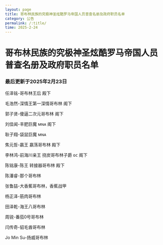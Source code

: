 ```yaml
--- 
layout: page
title: 哥布林民族的究极神圣炫酷罗马帝国人员普查名册及政府职员名单
category: 公告
permalink: /:title/
time: 2025-2-24
---
```

# 哥布林民族的究极神圣炫酷罗马帝国人员普查名册及政府职员名单
### 最后更新于2025年2月23日
任泽铭-哥布林王后 殿下

毛浩然-深情王第一深情哥布林 阁下

郭子贤-傻逼二次元哥布林 阁下

刘佳闻-丰肥巨魔 ᴍɴᴀ 阁下

耿子翔-袋鼠巨魔 ᴍɴᴀ

焦元哲-嬴王 嬴荡哥布林 殿下

李林鸿-前海川亲王 挠炭哥布林子爵 ɢᴄ 阁下

陈铭康-陈王 转接器哥布林 殿下

陈潘睿-那个哥布林

张鲁喆-大香蕉哥布林，香蕉战甲

杨正泽-筋肉哥布林

田泽乾-海王八哥布林

周锐-番茄0号哥布林

闫传奇-貂毛酋哥布林

Jo Min Su-扬威哥布林